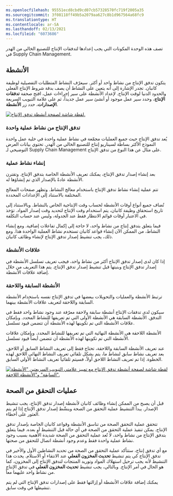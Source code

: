 ```yaml
---
ms.openlocfilehash: 95551ecd8cbd9cd07cb57328570fc719f2005a35
ms.sourcegitcommit: 3f08118ff49b5a2079aa627c8b1d967564a68fc9
ms.translationtype: HT
ms.contentlocale: ar-SA
ms.lasthandoff: 02/13/2021
ms.locfileid: "6073686"
---
```

تصف هذه الوحدة المكونات التي يجب إعدادها لتدفقات الإنتاج للتصنيع الخالي من الهدر في Supply Chain Management. 

## <a name="activities"></a>الأنشطة

يتكون تدفق الإنتاج من نشاط واحد أو أكثر. سيعرّف النشاط المتطلبات التفصيلية لوظيفة كانبان. تجدر الإشارة إلى أنه يتعين على النشاط أن يصف بدقة شروط الإنتاج الفعلي والحدود الدنيا لوقت الإنتاج. لإعداد الأنشطة على سير إجراءات عمل، افتح صحفة **تدفقات الإنتاج**، وحدد سير عمل موجود أو أنشئ سير عمل جديداً، ثم على علامة التبويب السريعة **الإصدارات**، حدد زر **الأنشطة**. 

[![لقطة شاشة لصفحة أنشطة تدفق الإنتاج.](../media/activities-1.png)](../media/activities-1.png#lightbox)

### <a name="single-process-activity-production-flow"></a>تدفق الإنتاج من نشاط عملية واحدة

يُعد تدفق الإنتاج حيث جميع العمليات مجمّعة في نشاط عملية واحدة في خلية عمل واحدة النموذج الأكثر بساطة لسيناريو إنتاج للتصنيع الخالي من الهدر. تحتوي بيانات العرض التوضيحي لـ Supply Chain Management على مثال عن هذا النوع من تدفق الإنتاج.

### <a name="creating-a-process-activity"></a>إنشاء نشاط عملية

بعد إنشاء إصدار تدفق الإنتاج، يمكنك تعريف الأنشطة الخاصة بتدفق الإنتاج. وتقترن الأنشطة عادةً بالإصدار الذي تم إنشاؤها له.

تتم عملية إنشاء نشاط تدفق الإنتاج باستخدام معالج النشاط. وتظهر صفحات المعالج المختلفة بالاستناد إلى الإعدادات المحددة.

تُضاف جميع أنواع أوقات الأنشطة لحساب وقت الإنتاجية الخاص بالنشاط. وبالاستناد إلى تاريخ استحقاق وظيفة كانبان، يتم استخدام وقت الإنتاج لتحديد وقت إصدار المواد. تؤخذ في الاعتبار أوقات قوائم الانتظار فقط عند الجدولة، وليس عند حساب التكلفة.

فيما يتعلق بتدفق إنتاج من نشاط واحد، لا حاجة إلى إكمال تفاعلات إضافية. ومع إنشاء النشاط، من الممكن الآن إنشاء قواعد كانبان تستخدم نشاط العملية الواحدة هذا. ومع ذلك، يجب تنشيط إصدار تدفق الإنتاج لإنشاء وظائف كانبان.

### <a name="activity-relations"></a>علاقات الأنشطة

إذا كان لدى إصدار تدفق الإنتاج أكثر من نشاط واحد، فيجب تعريف تسلسل الأنشطة في إصدار تدفق الإنتاج وبنيتها قبل تنشيط إصدار تدفق الإنتاج. يتم هذا التعريف من خلال إضافة علاقات الأنشطة.

### <a name="predecessors-and-successors"></a>الأنشطة السابقة واللاحقة

ترتبط الأنشطة والعمليات والتحويلات ببعضها في تدفق الإنتاج نفسه باستخدام الأنشطة السابقة واللاحقة لتعريف علاقات الأنشطة بينهما.

سيكون لدى تدفقات الإنتاج أنشطة سابقة ولاحقة معرّفة عند وجود نشاط واحد فقط في التدفق. الأنشطة السابقة هي الأنشطة الأولى التي تم تعريفها للنشاط المحدد. وبإمكان علاقات الأنشطة التي تم تكوينها لهذه الأنشطة أن تتضمن قيود تسلسل.

الأنشطة اللاحقة هي الأنشطة النهائية التي تم تعريفها للنشاط المحدد. وبإمكان علاقات الأنشطة التي تم تكوينها لهذه الأنشطة أن تتضمن أيضاً قيود تسلسل.

عند تعريف الأنشطة السابقة واللاحقة، تحتاج فقط إلى تعريف النشاط السابق أو اللاحق. بعد تعريف نشاط سابق لنشاط ما، يتم بشكل تلقائي تعريف النشاط النهائي اللاحق لهذه الخطوة. إذا تم تعريف النشاط اللاحق أولاً، فسيتم تلقائياً تعريف النشاط الأولي السابق.

[![لقطة شاشة لصفحة أنشطة تدفق الإنتاج مع تمييز علامتي التبويب السريعتين "الأنشطة السابقة" و"الأنشطة اللاحقة".](../media/activities-2.png)](../media/activities-2.png#lightbox)

## <a name="validations"></a>عمليات التحقق من الصحة

قبل أن يصبح من الممكن إنشاء وظائف كانبان لأنشطة إصدار تدفق الإنتاج، يجب تنشيط الإصدار. يبدأ التنشيط عملية التحقق من الصحة وينشّط إصدار تدفق الإنتاج إذا لم يتم العثور على أخطاء.

تتحقق عملية التحقق الصحة من تناسق الأنشطة وقواعد كانبان الخاصة بإصدار تدفق الإنتاج. يمكن تنفيذ عملية التحقق من الصحة في أي حالة قبل التنشيط أو بعده. فيما يتعلق بتدفق الإنتاج من نشاط واحد، لا تُعد عملية التحقق من الصحة شديدة الأهمية بسبب وجود نشاط عملية واحدة فقط وعدم وجود أنشطة اتصال للتحقق من صحتها.

مع أي تدفق إنتاج، ستتأكد عملية التحقق من الصحة من تحديد النشاطين الأول والأخير في تدفق الإنتاج كي يتم تنشيط **تحديث المخزون الفعلي** عند الانتقاء أو الاستلام. يحدث هذا التنشيط لأنه يجب ترحيل استهلاك المواد وتوريد المنتجات لتدفق الإنتاج إلى المخزون، كما هو الحال في أمر الإنتاج. وبالتالي، يجب تنشيط **تحديث المخزون الفعلي** في تدفق الإنتاج من نشاط واحد عليهما معاً.

يمكنك إضافة علاقات الأنشطة أو إزالتها فقط على إصدارات تدفق الإنتاج التي لم يتم تنشيطها في وقت سابق.
